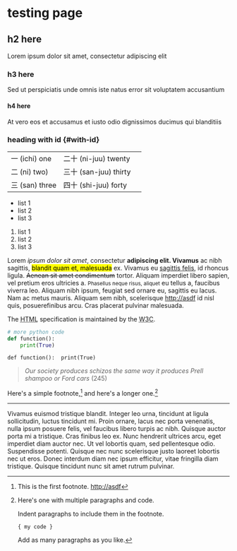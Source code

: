 # testing page

## h2 here

Lorem ipsum dolor sit amet, consectetur adipiscing elit

### h3 here

Sed ut perspiciatis unde omnis iste natus error sit voluptatem accusantium

#### h4 here 

At vero eos et accusamus et iusto odio dignissimos ducimus qui blanditiis

### heading with id {#with-id}

|  |  | | 
| --- | ----------- | ----------- |
| 一 (ichi) one | 二十 (ni-juu) twenty |
| 二 (ni) two) | 三十 (san-juu) thirty |
| 三 (san) three | 四十 (shi-juu) forty |

- list 1
- list 2
- list 3


1. list 1
2. list 2
3. list 3


Lorem <em>ipsum dolor sit amet</em>, consectetur <strong>adipiscing elit. Vivamus</strong> ac nibh sagittis, <mark>blandit quam et, malesuada</mark> ex. Vivamus eu <u>sagittis felis</u>, id rhoncus ligula. <strike>Aenean sit amet condimentum</strike> tortor. Aliquam imperdiet libero sapien, vel pretium eros ultricies a. <small>Phasellus neque risus, aliquet</small> eu tellus a, faucibus viverra leo. Aliquam nibh ipsum, feugiat sed ornare eu, sagittis eu lacus. Nam ac metus mauris. Aliquam sem nibh, scelerisque  [http://asdf](http://asdf) id nisl quis, posuerefinibus arcu. Cras placerat pulvinar malesuada.

<p>The <abbr title="Hyper Text Markup Language">HTML</abbr> specification
is maintained by the <abbr title="World Wide Web Consortium">W3C</abbr>.</p>

```python
# more python code
def function(): 
    print(True)
```

`
def function(): 
    print(True)
`

> *Our society produces schizos the same way it produces Prell shampoo or Ford cars* (245)




Here's a simple footnote,[^1] and here's a longer one.[^bignote]

[^1]: This is the first footnote. [http://asdf](http://asdf)


[^bignote]: Here's one with multiple paragraphs and code.

    Indent paragraphs to include them in the footnote.

    `{ my code }`

    Add as many paragraphs as you like.

<hr>

Vivamus euismod tristique blandit. Integer leo urna, tincidunt at ligula sollicitudin, luctus tincidunt mi. Proin ornare, lacus nec porta venenatis, nulla ipsum posuere felis, vel faucibus libero turpis ac nibh. Quisque auctor porta mi a tristique. Cras finibus leo ex. Nunc hendrerit ultrices arcu, eget imperdiet diam auctor nec. Ut vel lobortis quam, sed pellentesque odio. Suspendisse potenti. Quisque nec nunc scelerisque justo laoreet lobortis nec ut eros. Donec interdum diam nec ipsum efficitur, vitae fringilla diam tristique. Quisque tincidunt nunc sit amet rutrum pulvinar.
